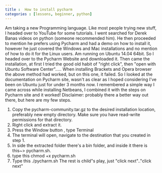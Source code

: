 ```yaml
---
title :  How to install pycharm
categories : [lessons, beginner, python]
---
```

Am taking a new Programming language.
Like most people trying new stuff, I headed over to YouTube for some tutorials.
I went searched for Derek Banas videos on python (someone recommended him). He then proceeded to mention he prefers using Pycharm and had a demo
on how to install it, however he just covered the Windows and Mac installations and no mention of how to do it for the Linux users.
Am running on Ubuntu 14.04 64bit. So I headed over to the Pycharm Website and downloaded it.
Then came the installation, at first I tried the good old habit of "right click", then "open with Ubuntu Software Center".....
When installing Brackets and Opera browser the above method had worked, but on this one, it failed. So I looked at the documentation on Pycharm site, wasn't as clear as I hoped considering I've been on Ubuntu just for under 3 months now.
I remembered a simple way I came across while installing Netbeans, I combined it with the steps on Pycharm site and it worked!
Disclaimer: probably there a better way out there, but here are my few steps.

1. Copy the pycharm-community.tar.gz to the desired installation location, preferably new empty directory. Make sure you have read-write permissions for that directory.
2. Right click and extract it.
3. Press the Window button , type  Terminal
4. The terminal will open, navigate to the destination that you created in step 1.
5. In side the extracted folder there's a bin folder, and inside it there is this~> pycharm.sh.
6. type this chmod +x pycharm.sh
7. Type this ./pycharm.sh
The rest is child"s play, just "click next".."click next"
